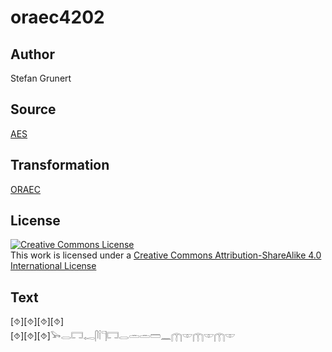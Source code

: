 # oraec4202

## Author

Stefan Grunert

## Source

[AES](https://github.com/simondschweitzer/aes)

## Transformation

[ORAEC](https://oraec.github.io/)

## License

<a rel="license" href="http://creativecommons.org/licenses/by-sa/4.0/"><img alt="Creative Commons License" style="border-width:0" src="https://i.creativecommons.org/l/by-sa/4.0/88x31.png" /></a><br />This work is licensed under a <a rel="license" href="http://creativecommons.org/licenses/by-sa/4.0/">Creative Commons Attribution-ShareAlike 4.0 International License</a>

## Text

[⯑][⯑][⯑][⯑]<br>
[⯑][⯑][⯑]𓅨𓂋𓉐𓉻𓋴𓌉𓊹𓉐𓂋𓏛𓏛𓏠𓈖𓉲𓎱𓉲𓎱𓉲𓎱<br>
